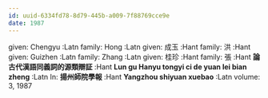 ```yaml
---
id: uuid-6334fd78-8d79-445b-a009-7f88769cce9e
date: 1987
---
```


given: Chengyu :Latn
family: Hong :Latn
given: 成玉 :Hant
family: 洪 :Hant
given: Guizhen :Latn
family: Zhang :Latn
given: 桂珍 :Hant
family: 張 :Hant
**論古代漢語同義詞的源類辯証** :Hant
**Lun gu Hanyu tongyi ci de yuan lei bian zheng** :Latn
In: 
**揚州師院學報** :Hant
**Yangzhou shiyuan xuebao** :Latn
volume: 3, 1987